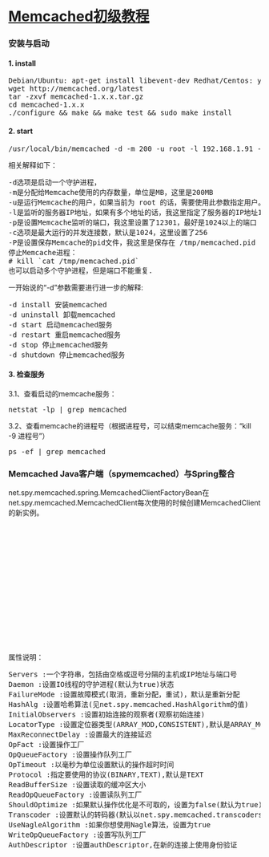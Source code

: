[Memcached初级教程](http://memcached.org/)
===========
### 安装与启动
#### 1. install
<pre>
Debian/Ubuntu: apt-get install libevent-dev Redhat/Centos: yum install libevent-devel
wget http://memcached.org/latest
tar -zxvf memcached-1.x.x.tar.gz
cd memcached-1.x.x
./configure && make && make test && sudo make install
</pre>
#### 2. start
<pre>
/usr/local/bin/memcached -d -m 200 -u root -l 192.168.1.91 -p 12301 -c 1000 -P /tmp/memcached.pid
</pre>
相关解释如下：
<pre>
-d选项是启动一个守护进程，
-m是分配给Memcache使用的内存数量，单位是MB，这里是200MB
-u是运行Memcache的用户，如果当前为 root 的话，需要使用此参数指定用户。
-l是监听的服务器IP地址，如果有多个地址的话，我这里指定了服务器的IP地址192.168.1.91
-p是设置Memcache监听的端口，我这里设置了12301，最好是1024以上的端口
-c选项是最大运行的并发连接数，默认是1024，这里设置了256
-P是设置保存Memcache的pid文件，我这里是保存在 /tmp/memcached.pid
停止Memcache进程：
# kill `cat /tmp/memcached.pid`
也可以启动多个守护进程，但是端口不能重复.
</pre>
一开始说的“-d”参数需要进行进一步的解释:
<pre>
-d install 安装memcached
-d uninstall 卸载memcached
-d start 启动memcached服务
-d restart 重启memcached服务
-d stop 停止memcached服务
-d shutdown 停止memcached服务
</pre>
#### 3. 检查服务
3.1、查看启动的memcache服务：
<pre>
netstat -lp | grep memcached
</pre>
3.2、查看memcache的进程号（根据进程号，可以结束memcache服务：“kill -9 进程号”）
<pre>
ps -ef | grep memcached 
</pre>

### Memcached Java客户端（spymemcached）与Spring整合
net.spy.memcached.spring.MemcachedClientFactoryBean在net.spy.memcached.MemcachedClient每次使用的时候创建MemcachedClient的新实例。
<pre>
    <bean id="memcachedClient" class="net.spy.memcached.spring.MemcachedClientFactoryBean">  
        <property name="servers" value="host1:11211,host2:11211,host3:11211"/>  
        <property name="protocol" value="BINARY"/>  
        <property name="transcoder">  
        <bean class="net.spy.memcached.transcoders.SerializingTranscoder">  
            <property name="compressionThreshold" value="1024"/>  
        </bean>  
        </property>  
        <property name="opTimeout" value="1000"/>  
        <property name="timeoutExceptionThreshold" value="1998"/>  
        <property name="hashAlg" value="KETAMA_HASH"/>  
        <property name="locatorType" value="CONSISTENT"/>   
        <property name="failureMode" value="Redistribute"/>  
        <property name="useNagleAlgorithm" value="false"/>  
    </bean>
</pre>
属性说明：
<pre>
Servers :一个字符串，包括由空格或逗号分隔的主机或IP地址与端口号
Daemon :设置IO线程的守护进程(默认为true)状态
FailureMode :设置故障模式(取消，重新分配，重试)，默认是重新分配
HashAlg :设置哈希算法(见net.spy.memcached.HashAlgorithm的值)
InitialObservers :设置初始连接的观察者(观察初始连接)
LocatorType :设置定位器类型(ARRAY_MOD,CONSISTENT),默认是ARRAY_MOD
MaxReconnectDelay :设置最大的连接延迟
OpFact :设置操作工厂
OpQueueFactory :设置操作队列工厂
OpTimeout :以毫秒为单位设置默认的操作超时时间
Protocol :指定要使用的协议(BINARY,TEXT),默认是TEXT
ReadBufferSize :设置读取的缓冲区大小
ReadOpQueueFactory :设置读队列工厂
ShouldOptimize :如果默认操作优化是不可取的，设置为false(默认为true)
Transcoder :设置默认的转码器(默认以net.spy.memcached.transcoders.SerializingTranscoder)
UseNagleAlgorithm :如果你想使用Nagle算法，设置为true
WriteOpQueueFactory :设置写队列工厂
AuthDescriptor :设置authDescriptor,在新的连接上使用身份验证
</pre>
